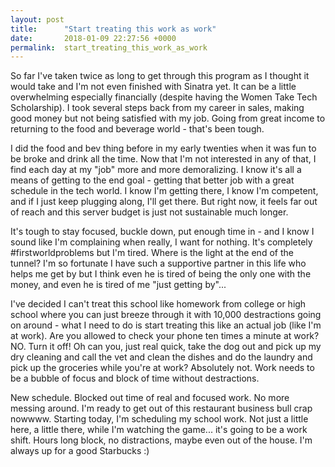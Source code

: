 ```yaml
---
layout: post
title:      "Start treating this work as work"
date:       2018-01-09 22:27:56 +0000
permalink:  start_treating_this_work_as_work
---
```



So far I've taken twice as long to get through this program as I thought it would take and I'm not even finished with Sinatra yet. It can be a little overwhelming especially financially (despite having the Women Take Tech Scholarship). I took several steps back from my career in sales, making good money but not being satisfied with my job. Going from great income to returning to the food and beverage world - that's been tough.

I did the food and bev thing before in my early twenties when it was fun to be broke and drink all the time. Now that I'm not interested in any of that, I find each day at my "job" more and more demoralizing. I know it's all a means of getting to the end goal - getting that better job with a great schedule in the tech world. I know I'm getting there, I know I'm competent, and if I just keep plugging along, I'll get there. But right now, it feels far out of reach and this server budget is just not sustainable much longer. 

It's tough to stay focused, buckle down, put enough time in - and I know I sound like I'm complaining when really, I want for nothing. It's completely #firstworldproblems but I'm tired. Where is the light at the end of the tunnel? I'm so fortunate I have such a supportive partner in this life who helps me get by but I think even he is tired of being the only one with the money, and even he is tired of me "just getting by"... 

I've decided I can't treat this school like homework from college or high school where you can just breeze through it with 10,000 destractions going on around - what I need to do is start treating this like an actual job (like I'm at work). Are you allowed to check your phone ten times a minute at work? NO.  Turn it off! Oh can you, just real quick, take the dog out and pick up my dry cleaning and call the vet and clean the dishes and do the laundry and pick up the groceries while you're at work? Absolutely not. Work needs to be a bubble of focus and block of time without destractions. 

New schedule. Blocked out time of real and focused work. No more messing around. I'm ready to get out of this restaurant business bull crap nowwww. Starting today, I'm scheduling my school work. Not just a little here, a little there, while I'm watching the game... it's going to be a work shift. Hours long block, no distractions, maybe even out of the house. I'm always up for a good Starbucks :)

